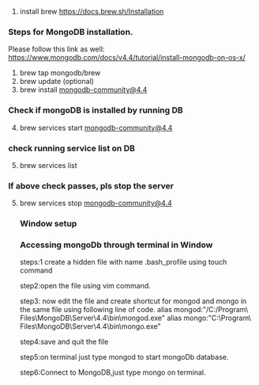 1. install brew
   https://docs.brew.sh/Installation

### Steps for MongoDB installation.

Please follow this link as well: https://www.mongodb.com/docs/v4.4/tutorial/install-mongodb-on-os-x/

1. brew tap mongodb/brew
2. brew update (optional)
3. brew install mongodb-community@4.4

### Check if mongoDB is installed by running DB

4. brew services start mongodb-community@4.4

### check running service list on DB

5. brew services list

### If above check passes, pls stop the server

5. brew services stop mongodb-community@4.4

   ### Window setup

   ### Accessing mongoDb through terminal in Window

   steps:1 create a hidden file with name .bash_profile using touch command

   step2:open the file using vim command.

   step3: now edit the file and create shortcut for mongod and mongo in the same file using following line of code.
   alias mongod:"/C:/Program\ Files\MongoDB\Server\4.4\bin\mongod.exe"
   alias mongo:"C:\Program\ Files\MongoDB\Server\4.4\bin\mongo.exe"

   step4:save and quit the file

   step5:on terminal just type mongod to start mongoDb database.

   step6:Connect to MongoDB,just type mongo on terminal.
